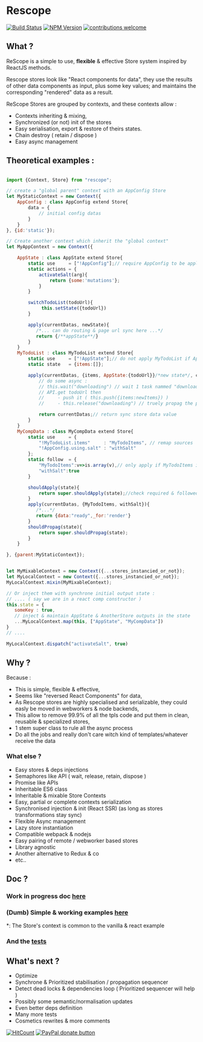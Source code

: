 # Rescope

[![Build Status](https://travis-ci.org/CaipiLabs/Rescope.svg?branch=master)](https://travis-ci.org/CaipiLabs/Rescope)
[![NPM Version](https://badge.fury.io/js/rescope.svg?style=flat)](https://npmjs.org/package/rescope)
[![contributions welcome](https://img.shields.io/badge/contributions-welcome-brightgreen.svg?style=flat)](#)


## What ?

ReScope is a simple to use, **flexible** \& effective Store system inspired by ReactJS methods.

Rescope stores look like "React components for data", they use the results of other data components as input, plus some key values;
and maintains the corresponding "rendered" data as a result.

ReScope Stores are grouped by contexts, and these contexts allow :
- Contexts inheriting & mixing,
- Synchronized (or not) init of the stores
- Easy serialisation, export & restore of theirs states.
- Chain destroy ( retain / dispose )
- Easy async management

## Theoretical examples  :

``` jsx

import {Context, Store} from "rescope";

// create a "global parent" context with an AppConfig Store
let MyStaticContext = new Context({
    AppConfig : class AppConfig extend Store{
        data = {
            // initial config datas
        }
    }
}, {id:'static'});

// Create another context which inherit the "global context"
let MyAppContext = new Context({

    AppState : class AppState extend Store{
        static use     = ["!AppConfig"];// require AppConfig to be applied & propagated
        static actions = {
            activateSalt(arg){
                return {some:'mutations'};
            }
        }

        switchTodoList(todoUrl){
             this.setState({todoUrl})
        }

        apply(currentDatas, newState){
           /*... can do routing & page url sync here ...*/
           return {/**appState**/}
        }
    }
    MyTodoList : class MyTodoList extend Store{
        static use     = ["!AppState"];// do not apply MyTodoList if AppState isn't here
        static state   = {items:[]};

        apply(currentDatas, {items, AppState:{todoUrl}}/*new state*/, changesInState){
            // do some async :
            // this.wait("downloading") // wait 1 task nammed "downloading", do not propag until "downloading" is released (so you always know whats going on)
            // API.get todoUrl then
            //     - push it ( this.push({items:newItems}) )
            //     - this.release("downloading") // truely propag the pushed data if the store don't wait something else

            return currentDatas;// return sync store data value
        }
    }
    MyCompData : class MyCompData extend Store{
        static use     = {
            "!MyTodoList.items"     : "MyTodoItems", // remap sources
            "!AppConfig.using.salt" : "withSalt"
        };
        static follow  = {
            "MyTodoItems":v=>is.array(v),// only apply if MyTodoItems is an array or if withSalt has change
            "withSalt":true
        }

        shouldApply(state){
            return super.shouldApply(state);//check required & followed
        }
        apply(currentDatas, {MyTodoItems, withSalt}){
           /*...*/
           return {data:"ready",_for:'render'}
        }
        shouldPropag(state){
            return super.shouldPropag(state);
        }
    }

}, {parent:MyStaticContext});


let MyMixableContext = new Context({...stores_instancied_or_not});
let MyLocalContext = new Context({...stores_instancied_or_not});
MyLocalContext.mixin(MyMixableContext);

// Or inject them with synchrone initial output state :
// .... ( say we are in a react comp constructor )
this.state = {
   someKey : true,
   // inject & maintain AppState & AnotherStore outputs in the state
   ...MyLocalContext.map(this, ["AppState", "MyCompData"])
}
// ....

MyLocalContext.dispatch("activateSalt", true)

```

## Why ?

Because :

- This is simple, flexible & effective,
- Seems like "reversed React Components" for data,
- As Rescope stores are highly specialised and serializable, they could easly be moved in webworkers & node backends,
- This allow to remove 99.9% of all the tpls code and put them in clean, reusable & specialized stores,
- 1 stem super class to rule all the async process
- Do all the jobs and really don't care witch kind of templates/whatever receive the data

### What else ?

- Easy stores & deps injections
- Semaphores like API ( wait, release, retain, dispose )
- Promise like APIs
- Inheritable ES6 class
- Inheritable & mixable Store Contexts
- Easy, partial or complete contexts serialization
- Synchronised injection & init (React SSR) (as long as stores transformations stay sync)
- Flexible Async management
- Lazy store instantiation
- Compatible webpack & nodejs
- Easy pairing of remote / webworker based stores
- Library agnostic
- Another alternative to Redux & co
- etc..

## Doc ?

### Work in progress doc [here](doc)

### (Dumb) Simple \& working examples [here](src/example)

\*: The Store's context is common to the vanilla & react example

### And the [tests](test/Rescope.test.js)

## What's next ?

- Optimize
- Synchrone & Prioritized stabilisation / propagation sequencer
- Detect dead locks & dependencies loop ( Prioritized sequencer will help )
- Possibly some semantic/normalisation updates
- Even better deps definition
- Many more tests
- Cosmetics rewrites & more comments

[![HitCount](http://hits.dwyl.io/caipilabs/Caipilabs/rescope.svg)](http://hits.dwyl.io/caipilabs/Caipilabs/rescope)
<span class="badge-paypal"><a href="https://www.paypal.com/cgi-bin/webscr?cmd=_s-xclick&hosted_button_id=VWKR3TWQ2U2AC" title="Donate to this project using Paypal"><img src="https://img.shields.io/badge/paypal-donate-yellow.svg" alt="PayPal donate button" /></a></span>

